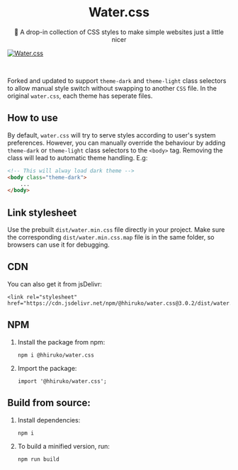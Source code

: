 <h1 align="center">Water.css</h1>
<p align="center">🌊 A drop-in collection of CSS styles to make simple websites just a little nicer</p>

[![Water.css](https://github.com/kognise/water.css/blob/master/assets/logo.svg)](https://watercss.kognise.dev/)

<br>

Forked and updated to support `theme-dark` and `theme-light` class selectors to allow manual style switch without swapping to another `CSS` file. In the original `water.css`, each theme has seperate files.

## How to use
By default, `water.css` will try to serve styles according to user's system preferences. However, you can manually override the behaviour by adding `theme-dark` or `theme-light` class selectors to the `<body>` tag. Removing the class will lead to automatic theme handling. E.g:
```html
<!-- This will alway load dark theme -->
<body class="theme-dark">
    ...
</body>
```

## Link stylesheet
Use the prebuilt `dist/water.min.css` file directly in your project. Make sure the corresponding `dist/water.min.css.map` file is in the same folder, so browsers can use it for debugging.

## CDN
You can also get it from jsDelivr:
```
<link rel="stylesheet" href="https://cdn.jsdelivr.net/npm/@hhiruko/water.css@3.0.2/dist/water.min.css">
```

## NPM
1. Install the package from npm:
    ```
    npm i @hhiruko/water.css
    ```
2. Import the package:
   ```
   import '@hhiruko/water.css';
   ```

## Build from source:
1. Install dependencies:
    ```
    npm i
    ```
2. To build a minified version, run:
    ```
    npm run build
    ```
